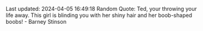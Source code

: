 Last updated: 2024-04-05 16:49:18
Random Quote: Ted, your throwing your life away. This girl is blinding you with her shiny hair and her boob-shaped boobs! - Barney Stinson